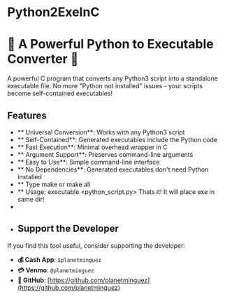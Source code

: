 # Python2ExeInC
# 🐍 A Powerful Python to Executable Converter 🐍

A powerful C program that converts any Python3 script into a standalone executable file. No more "Python not installed" issues - your scripts become self-contained executables!

##   Features

- **  Universal Conversion**: Works with any Python3 script
- **  Self-Contained**: Generated executables include the Python code
- **  Fast Execution**: Minimal overhead wrapper in C
- **  Argument Support**: Preserves command-line arguments
- **  Easy to Use**: Simple command-line interface
- **  No Dependencies**: Generated executables don't need Python installed
- **  Type make or make all
- **  Usage: executable <python_script.py>    Thats it! It will place exe in same dir!
- 
- ##  Support the Developer

If you find this tool useful, consider supporting the developer:

- **💰 Cash App**: `$planetminguez`
- **💳 Venmo**: `@planetminguez`
- **🐙 GitHub**: [https://github.com/planetminguez](https://github.com/planetminguez)
